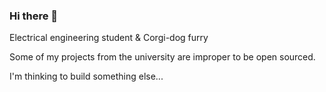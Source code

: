 ### Hi there 👋

Electrical engineering student & Corgi-dog furry

Some of my projects from the university are improper to be open sourced. 

I'm thinking to build something else... 
